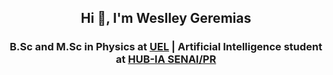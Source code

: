 ## <center> Hi 👋, I'm Weslley Geremias

### <center> B.Sc and M.Sc in Physics at [UEL](https://portal.uel.br/home/) | Artificial Intelligence student at [HUB-IA SENAI/PR](https://www.senaipr.org.br/tecnologiaeinovacao/nossarede/hubia/)
  

<!--
**weslleygere/weslleygere** is a ✨ _special_ ✨ repository because its `README.md` (this file) appears on your GitHub profile.

Here are some ideas to get you started:

- 🔭 I’m currently working on ...
- 🌱 I’m currently learning ...
- 👯 I’m looking to collaborate on ...
- 🤔 I’m looking for help with ...
- 💬 Ask me about ...
- 📫 How to reach me: ...
- 😄 Pronouns: ...
- ⚡ Fun fact: ...
-->
